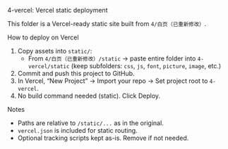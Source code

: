 4-vercel: Vercel static deployment

This folder is a Vercel-ready static site built from `4/白页（已重新修改）`.

How to deploy on Vercel
1. Copy assets into `static/`:
   - From `4/白页（已重新修改）/static` → paste entire folder into `4-vercel/static` (keep subfolders: `css`, `js`, `font`, `picture`, `image`, etc.)
2. Commit and push this project to GitHub.
3. In Vercel, “New Project” → Import your repo → Set project root to `4-vercel`.
4. No build command needed (static). Click Deploy.

Notes
- Paths are relative to `/static/...` as in the original.
- `vercel.json` is included for static routing.
- Optional tracking scripts kept as-is. Remove if not needed.


